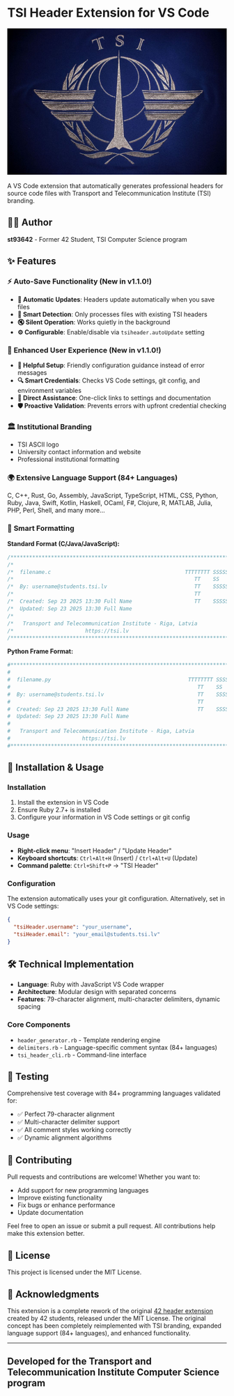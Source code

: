 # TSI Header Extension for VS Code

![TSI Logo](tsi.jpg)

A VS Code extension that automatically generates professional headers for source code files with Transport and Telecommunication Institute (TSI) branding.

## 👨‍💻 Author

**st93642** - Former 42 Student, TSI Computer Science program

## ✨ Features

### ⚡ **Auto-Save Functionality** (New in v1.1.0!)

- **🔄 Automatic Updates**: Headers update automatically when you save files
- **🎯 Smart Detection**: Only processes files with existing TSI headers  
- **🔇 Silent Operation**: Works quietly in the background
- **⚙️ Configurable**: Enable/disable via `tsiheader.autoUpdate` setting

### 🎨 **Enhanced User Experience** (New in v1.1.0!)

- **🔧 Helpful Setup**: Friendly configuration guidance instead of error messages
- **🔍 Smart Credentials**: Checks VS Code settings, git config, and environment variables
- **📖 Direct Assistance**: One-click links to settings and documentation
- **🛡️ Proactive Validation**: Prevents errors with upfront credential checking

### 🏛️ **Institutional Branding**

- TSI ASCII logo
- University contact information and website
- Professional institutional formatting

### 🌍 **Extensive Language Support (84+ Languages)**

C, C++, Rust, Go, Assembly, JavaScript, TypeScript, HTML, CSS, Python, Ruby, Java, Swift, Kotlin, Haskell, OCaml, F#, Clojure, R, MATLAB, Julia, PHP, Perl, Shell, and many more...

### 🎨 **Smart Formatting**

**Standard Format (C/Java/JavaScript):**

```c
/*****************************************************************************/
/*                                                                           */
/*  filename.c                                           TTTTTTTT SSSSSSS II */
/*                                                          TT    SS      II */
/*  By: username@students.tsi.lv                            TT    SSSSSSS II */
/*                                                          TT         SS II */
/*  Created: Sep 23 2025 13:30 Full Name                    TT    SSSSSSS II */
/*  Updated: Sep 23 2025 13:30 Full Name                                     */
/*                                                                           */
/*   Transport and Telecommunication Institute - Riga, Latvia                */
/*                       https://tsi.lv                                      */
/*****************************************************************************/
```

**Python Frame Format:**

```python
#*****************************************************************************#
#                                                                             #
#  filename.py                                            TTTTTTTT SSSSSSS II #
#                                                            TT    SS      II #
#  By: username@students.tsi.lv                              TT    SSSSSSS II #
#                                                            TT         SS II #
#  Created: Sep 23 2025 13:30 Full Name                      TT    SSSSSSS II #
#  Updated: Sep 23 2025 13:30 Full Name                                       #
#                                                                             #
#   Transport and Telecommunication Institute - Riga, Latvia                  #
#                       https://tsi.lv                                        #
#*****************************************************************************#
```

## 🚀 Installation & Usage

### **Installation**

1. Install the extension in VS Code
2. Ensure Ruby 2.7+ is installed
3. Configure your information in VS Code settings or git config

### **Usage**

- **Right-click menu**: "Insert Header" / "Update Header"
- **Keyboard shortcuts**: `Ctrl+Alt+H` (Insert) / `Ctrl+Alt+U` (Update)
- **Command palette**: `Ctrl+Shift+P` → "TSI Header"

### **Configuration**

The extension automatically uses your git configuration. Alternatively, set in VS Code settings:

```json
{
  "tsiHeader.username": "your_username",
  "tsiHeader.email": "your_email@students.tsi.lv"
}
```

## 🛠️ Technical Implementation

- **Language**: Ruby with JavaScript VS Code wrapper
- **Architecture**: Modular design with separated concerns
- **Features**: 79-character alignment, multi-character delimiters, dynamic spacing

### **Core Components**

- `header_generator.rb` - Template rendering engine
- `delimiters.rb` - Language-specific comment syntax (84+ languages)  
- `tsi_header_cli.rb` - Command-line interface

## 🧪 Testing

Comprehensive test coverage with 84+ programming languages validated for:

- ✅ Perfect 79-character alignment
- ✅ Multi-character delimiter support
- ✅ All comment styles working correctly
- ✅ Dynamic alignment algorithms

## 🤝 Contributing

Pull requests and contributions are welcome! Whether you want to:

- Add support for new programming languages
- Improve existing functionality
- Fix bugs or enhance performance
- Update documentation

Feel free to open an issue or submit a pull request. All contributions help make this extension better.

## 📄 License

This project is licensed under the MIT License.

## 🙏 Acknowledgments

This extension is a complete rework of the original [42 header extension](https://github.com/kube/vscode-42header) created by 42 students, released under the MIT License. The original concept has been completely reimplemented with TSI branding, expanded language support (84+ languages), and enhanced functionality.

---

## Developed for the Transport and Telecommunication Institute Computer Science program
